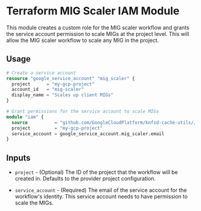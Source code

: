 # Terraform MIG Scaler IAM Module

This module creates a custom role for the MIG scaler workflow and grants the
service account permission to scale MIGs at the project level. This will allow
the MIG scaler workflow to scale any MIG in the project.

## Usage

```terraform
# Create a service account
resource "google_service_account" "mig_scaler" {
  project      = "my-gcp-project"
  account_id   = "mig-scaler"
  display_name = "Scales up client MIGs"
}

# Grant permissions for the service account to scale MIGs
module "iam" {
  source          = "github.com/GoogleCloudPlatform/knfsd-cache-utils//tools/mig-scaler/deployment/modules/iam?ref=v1.0.0-beta7"
  project         = "my-gcp-project"
  service_account = google_service_account.mig_scaler.email
}
```

## Inputs

* `project` - (Optional) The ID of the project that the workflow will be created in. Defaults to the provider project configuration.

* `service_account` - (Required) The email of the service account for the workflow's identity. This service account needs to have permission to scale the MIGs.
